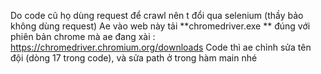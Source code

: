 Do code cũ họ dùng request để crawl nên t đổi qua selenium (thầy bảo không dùng request)
Ae vào web này tải **chromedriver.exe ** đúng với phiên bản chrome mà ae đang xài : https://chromedriver.chromium.org/downloads
Code thì ae chỉnh sửa tên đội (dòng 17 trong code), và sửa path ở trong hàm main nhé

